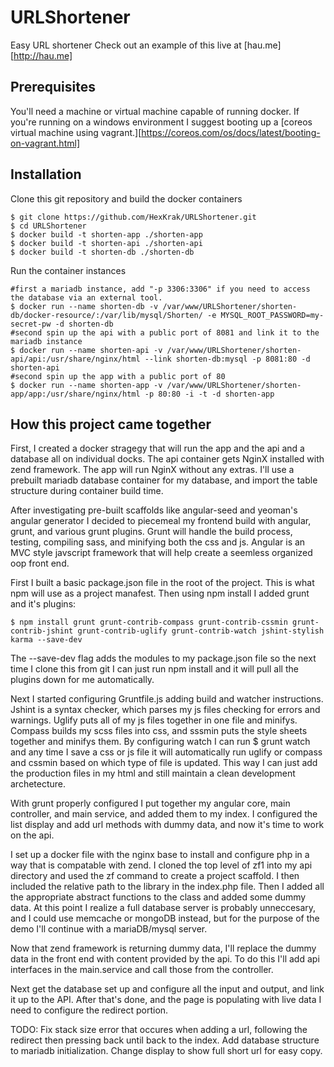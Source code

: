 # URLShortener
Easy URL shortener
Check out an example of this live at [hau.me][http://hau.me]

## Prerequisites 
You'll need a machine or virtual machine capable of running docker. If you're running on a windows environment I suggest booting up a [coreos virtual machine using vagrant.][https://coreos.com/os/docs/latest/booting-on-vagrant.html]

## Installation
Clone this git repository and build the docker containers
```
$ git clone https://github.com/HexKrak/URLShortener.git
$ cd URLShortener
$ docker build -t shorten-app ./shorten-app
$ docker build -t shorten-api ./shorten-api
$ docker build -t shorten-db ./shorten-db
```

Run the container instances
```
#first a mariadb instance, add "-p 3306:3306" if you need to access the database via an external tool.
$ docker run --name shorten-db -v /var/www/URLShortener/shorten-db/docker-resource/:/var/lib/mysql/Shorten/ -e MYSQL_ROOT_PASSWORD=my-secret-pw -d shorten-db
#second spin up the api with a public port of 8081 and link it to the mariadb instance
$ docker run --name shorten-api -v /var/www/URLShortener/shorten-api/api:/usr/share/nginx/html --link shorten-db:mysql -p 8081:80 -d shorten-api
#second spin up the app with a public port of 80
$ docker run --name shorten-app -v /var/www/URLShortener/shorten-app/app:/usr/share/nginx/html -p 80:80 -i -t -d shorten-app
```

## How this project came together
First, I created a docker stragegy that will run the app and the api and a database all on individual docks. The api container gets NginX installed with zend framework. The app will run NginX without any extras.
I'll use a prebuilt mariadb database container for my database, and import the table structure during container build time.

After investigating pre-built scaffolds like angular-seed and yeoman's angular generator I decided to piecemeal my frontend build with angular, grunt, and various grunt plugins. Grunt will handle the build process, testing, compiling sass, and minifying both the css and js. Angular is an MVC style javscript framework that will help create a seemless organized oop front end.

First I built a basic package.json file in the root of the project. This is what npm will use as a project manafest. Then using npm install I added grunt and it's plugins:
```
$ npm install grunt grunt-contrib-compass grunt-contrib-cssmin grunt-contrib-jshint grunt-contrib-uglify grunt-contrib-watch jshint-stylish karma --save-dev
```
The --save-dev flag adds the modules to my package.json file so the next time I clone this from git I can just run npm install and it will pull all the plugins down for me automatically.

Next I started configuring Gruntfile.js adding build and watcher instructions. Jshint is a syntax checker, which parses my js files checking for errors and warnings. Uglify puts all of my js files together in one file and minifys. Compass builds my scss files into css, and sssmin puts the style sheets together and minifys them. By configuring watch I can run $ grunt watch and any time I save a css or js file it will automatically run uglify or compass and cssmin based on which type of file is updated. This way I can just add the production files in my html and still maintain a clean development archetecture. 

With grunt properly configured I put together my angular core, main controller, and main service, and added them to my index. I configured the list display and add url methods with dummy data, and now it's time to work on the api.

I set up a docker file with the nginx base to install and configure php in a way that is compatable with zend. I cloned the top level of zf1 into my api directory and used the zf command to create a project scaffold. I then included the relative path to the library in the index.php file. Then I added all the appropriate abstract functions to the class and added some dummy data. At this point I realize a full database server is probably unneccesary, and I could use memcache or mongoDB instead, but for the purpose of the demo I'll continue with a mariaDB/mysql server.

Now that zend framework is returning dummy data, I'll replace the dummy data in the front end with content provided by the api. To do this I'll add api interfaces in the main.service and call those from the controller.

Next get the database set up and configure all the input and output, and link it up to the API. After that's done, and the page is populating with live data I need to configure the redirect portion.

TODO:
Fix stack size error that occures when adding a url, following the redirect then pressing back until back to the index.
Add database structure to mariadb initialization.
Change display to show full short url for easy copy. 

